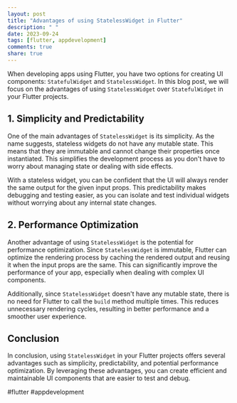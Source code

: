 ```yaml
---
layout: post
title: "Advantages of using StatelessWidget in Flutter"
description: " "
date: 2023-09-24
tags: [flutter, appdevelopment]
comments: true
share: true
---
```


When developing apps using Flutter, you have two options for creating UI components: `StatefulWidget` and `StatelessWidget`. In this blog post, we will focus on the advantages of using `StatelessWidget` over `StatefulWidget` in your Flutter projects.

## 1. Simplicity and Predictability

One of the main advantages of `StatelessWidget` is its simplicity. As the name suggests, stateless widgets do not have any mutable state. This means that they are immutable and cannot change their properties once instantiated. This simplifies the development process as you don't have to worry about managing state or dealing with side effects.

With a stateless widget, you can be confident that the UI will always render the same output for the given input props. This predictability makes debugging and testing easier, as you can isolate and test individual widgets without worrying about any internal state changes.

## 2. Performance Optimization

Another advantage of using `StatelessWidget` is the potential for performance optimization. Since `StatelessWidget` is immutable, Flutter can optimize the rendering process by caching the rendered output and reusing it when the input props are the same. This can significantly improve the performance of your app, especially when dealing with complex UI components.

Additionally, since `StatelessWidget` doesn't have any mutable state, there is no need for Flutter to call the `build` method multiple times. This reduces unnecessary rendering cycles, resulting in better performance and a smoother user experience.

## Conclusion

In conclusion, using `StatelessWidget` in your Flutter projects offers several advantages such as simplicity, predictability, and potential performance optimization. By leveraging these advantages, you can create efficient and maintainable UI components that are easier to test and debug.

#flutter #appdevelopment